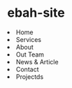 # ebah-site





  <li class="menu__item">
            <a class="menu__link __js_menu-dropdown-link" onclick="(location.href='/')">Home</a>
          </li>
          <li class="menu__item">
            <a class="menu__link __js_menu-dropdown-link" onclick="(location.href='/#services')">Services</a>
          </li>
          <li class="menu__item">
            <a class="menu__link __js_menu-dropdown-link" onclick="(location.href='/about')">About</a>
          </li>
          <li class="menu__item">
            <a class="menu__link __js_menu-dropdown-link" onclick="(location.href='/team')">Out Team</a>
          </li>
          <li class="menu__item">
            <a class="menu__link __js_menu-dropdown-link" onclick="(location.href='/articles')">News & Article</a>
          </li>
          <li class="menu__item">
            <a class="menu__link __js_menu-dropdown-link" onclick="(location.href='/contact')">Contact</a>
          </li>
          <li class="menu__item">
            <a class="menu__link __js_menu-dropdown-link" onclick="(location.href='/projects')">Projectds</a>
          </li>